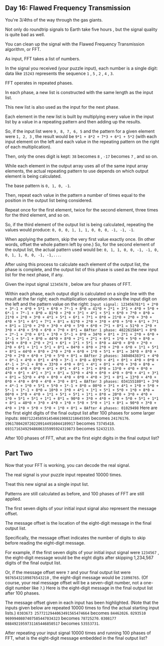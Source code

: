 ## Day 16: Flawed Frequency Transmission

 You're 3/4ths of the way through the gas giants.

Not only do roundtrip signals to Earth take five hours , but the signal quality is quite bad as well.

You can clean up the signal with the Flawed Frequency Transmission algorithm, or FFT.

As input, FFT takes a list of numbers.

In the signal you received (your puzzle input), each number is a single digit: data like ` 15243 ` represents the sequence ` 1 ` , ` 5 ` , ` 2 ` , ` 4 ` , ` 3 `.

FFT operates in repeated phases.

In each phase, a new list is constructed with the same length as the input list.

This new list is also used as the input for the next phase.

Each element in the new list is built by multiplying every value in the input list by a value in a repeating pattern and then adding up the results.

So, if the input list were ` 9, 8, 7, 6, 5 ` and the pattern for a given element were ` 1, 2, 3 ` , the result would be ` 9*1 + 8*2 + 7*3 + 6*1 + 5*2 ` (with each input element on the left and each value in the repeating pattern on the right of each multiplication).

Then, only the ones digit is kept: ` 38 ` becomes ` 8 ` , ` -17 ` becomes ` 7 ` , and so on.

While each element in the output array uses all of the same input array elements, the actual repeating pattern to use depends on which output element is being calculated.

The base pattern is ` 0, 1, 0, -1 `.

Then, repeat each value in the pattern a number of times equal to the position in the output list being considered.

Repeat once for the first element, twice for the second element, three times for the third element, and so on.

So, if the third element of the output list is being calculated, repeating the values would produce: ` 0, 0, 0, 1, 1, 1, 0, 0, 0, -1, -1, -1 `.

When applying the pattern, skip the very first value exactly once. (In other words, offset the whole pattern left by one.) So, for the second element of the output list, the actual pattern used would be: ` 0, 1, 1, 0, 0, -1, -1, 0, 0, 1, 1, 0, 0, -1, -1,... `.

After using this process to calculate each element of the output list, the phase is complete, and the output list of this phase is used as the new input list for the next phase, if any.

Given the input signal ` 12345678 ` , below are four phases of FFT.

Within each phase, each output digit is calculated on a single line with the result at the far right; each multiplication operation shows the input digit on the left and the pattern value on the right: ` Input signal: 123456781*1 + 2*0 + 3*-1 + 4*0 + 5*1 + 6*0 + 7*-1 + 8*0 = 41*0 + 2*1 + 3*1 + 4*0 + 5*0 + 6*-1 + 7*-1 + 8*0 = 81*0 + 2*0 + 3*1 + 4*1 + 5*1 + 6*0 + 7*0 + 8*0 = 21*0 + 2*0 + 3*0 + 4*1 + 5*1 + 6*1 + 7*1 + 8*0 = 21*0 + 2*0 + 3*0 + 4*0 + 5*1 + 6*1 + 7*1 + 8*1 = 61*0 + 2*0 + 3*0 + 4*0 + 5*0 + 6*1 + 7*1 + 8*1 = 11*0 + 2*0 + 3*0 + 4*0 + 5*0 + 6*0 + 7*1 + 8*1 = 51*0 + 2*0 + 3*0 + 4*0 + 5*0 + 6*0 + 7*0 + 8*1 = 8After 1 phase: 482261584*1 + 8*0 + 2*-1 + 2*0 + 6*1 + 1*0 + 5*-1 + 8*0 = 34*0 + 8*1 + 2*1 + 2*0 + 6*0 + 1*-1 + 5*-1 + 8*0 = 44*0 + 8*0 + 2*1 + 2*1 + 6*1 + 1*0 + 5*0 + 8*0 = 04*0 + 8*0 + 2*0 + 2*1 + 6*1 + 1*1 + 5*1 + 8*0 = 44*0 + 8*0 + 2*0 + 2*0 + 6*1 + 1*1 + 5*1 + 8*1 = 04*0 + 8*0 + 2*0 + 2*0 + 6*0 + 1*1 + 5*1 + 8*1 = 44*0 + 8*0 + 2*0 + 2*0 + 6*0 + 1*0 + 5*1 + 8*1 = 34*0 + 8*0 + 2*0 + 2*0 + 6*0 + 1*0 + 5*0 + 8*1 = 8After 2 phases: 340404383*1 + 4*0 + 0*-1 + 4*0 + 0*1 + 4*0 + 3*-1 + 8*0 = 03*0 + 4*1 + 0*1 + 4*0 + 0*0 + 4*-1 + 3*-1 + 8*0 = 33*0 + 4*0 + 0*1 + 4*1 + 0*1 + 4*0 + 3*0 + 8*0 = 43*0 + 4*0 + 0*0 + 4*1 + 0*1 + 4*1 + 3*1 + 8*0 = 13*0 + 4*0 + 0*0 + 4*0 + 0*1 + 4*1 + 3*1 + 8*1 = 53*0 + 4*0 + 0*0 + 4*0 + 0*0 + 4*1 + 3*1 + 8*1 = 53*0 + 4*0 + 0*0 + 4*0 + 0*0 + 4*0 + 3*1 + 8*1 = 13*0 + 4*0 + 0*0 + 4*0 + 0*0 + 4*0 + 3*0 + 8*1 = 8After 3 phases: 034155180*1 + 3*0 + 4*-1 + 1*0 + 5*1 + 5*0 + 1*-1 + 8*0 = 00*0 + 3*1 + 4*1 + 1*0 + 5*0 + 5*-1 + 1*-1 + 8*0 = 10*0 + 3*0 + 4*1 + 1*1 + 5*1 + 5*0 + 1*0 + 8*0 = 00*0 + 3*0 + 4*0 + 1*1 + 5*1 + 5*1 + 1*1 + 8*0 = 20*0 + 3*0 + 4*0 + 1*0 + 5*1 + 5*1 + 1*1 + 8*1 = 90*0 + 3*0 + 4*0 + 1*0 + 5*0 + 5*1 + 1*1 + 8*1 = 40*0 + 3*0 + 4*0 + 1*0 + 5*0 + 5*0 + 1*1 + 8*1 = 90*0 + 3*0 + 4*0 + 1*0 + 5*0 + 5*0 + 1*0 + 8*1 = 8After 4 phases: 01029498 ` Here are the first eight digits of the final output list after 100 phases for some larger inputs: ` 80871224585914546619083218645595 ` becomes ` 24176176 `. ` 19617804207202209144916044189917 ` becomes ` 73745418 `. ` 69317163492948606335995924319873 ` becomes ` 52432133 `.

After 100 phases of FFT, what are the first eight digits in the final output list? 

## Part Two

 Now that your FFT is working, you can decode the real signal.

The real signal is your puzzle input repeated 10000 times.

Treat this new signal as a single input list.

Patterns are still calculated as before, and 100 phases of FFT are still applied.

The first seven digits of your initial input signal also represent the message offset.

The message offset is the location of the eight-digit message in the final output list.

Specifically, the message offset indicates the number of digits to skip before reading the eight-digit message.

For example, if the first seven digits of your initial input signal were ` 1234567 ` , the eight-digit message would be the eight digits after skipping 1,234,567 digits of the final output list.

Or, if the message offset were ` 7 ` and your final output list were ` 98765432109876543210 ` , the eight-digit message would be ` 21098765 `. (Of course, your real message offset will be a seven-digit number, not a one-digit number like ` 7 `.) Here is the eight-digit message in the final output list after 100 phases.

The message offset given in each input has been highlighted. (Note that the inputs given below are repeated 10000 times to find the actual starting input lists.) ` 0303673 2577212944063491565474664 ` becomes ` 84462026 `. ` 0293510 9699940807407585447034323 ` becomes ` 78725270 `. ` 0308177 0884921959731165446850517 ` becomes ` 53553731 `.

After repeating your input signal 10000 times and running 100 phases of FFT, what is the eight-digit message embedded in the final output list? 

